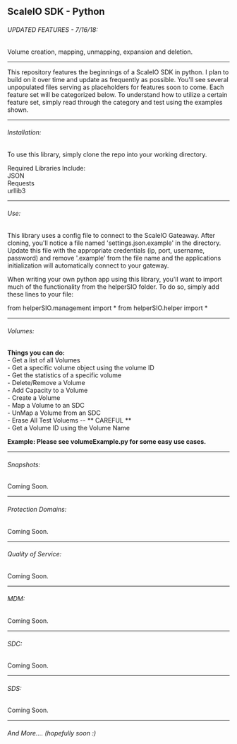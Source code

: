 ## ScaleIO SDK - Python

###### UPDATED FEATURES - 7/16/18:
Volume creation, mapping, unmapping, expansion and deletion.

*************************************************************

This repository features the beginnings of a ScaleIO SDK in python. I plan to build on it over time and update as frequently as possible. You'll see several unpopulated files serving as placeholders for features soon to come. Each feature set will be categorized below. To understand how to utilize a certain feature set, simply read through the category and test using the examples shown.

*************************************************************
###### Installation:

To use this library, simply clone the repo into your working directory.

Required Libraries Include:  
JSON  
Requests  
urllib3  


*************************************************************

###### Use:

This library uses a config file to connect to the ScaleIO Gateaway. After cloning, you'll notice a file named 'settings.json.example' in the directory. Update this file with the appropriate credentials (ip, port, username, password) and remove '.example' from the file name and the applications initialization will automatically connect to your gateway.

When writing your own python app using this library, you'll want to import much of the functionality from the helperSIO folder. To do so, simply add these lines to your file:

from helperSIO.management import *
from helperSIO.helper import *



*************************************************************

###### Volumes:

**Things you can do:**  
    - Get a list of all Volumes  
    - Get a specific volume object using the volume ID  
    - Get the statistics of a specific volume  
    - Delete/Remove a Volume  
    - Add Capacity to a Volume  
    - Create a Volume  
    - Map a Volume to an SDC  
    - UnMap a Volume from an SDC  
    - Erase All Test Voluems -- ** CAREFUL **  
    - Get a Volume ID using the Volume Name  
  
**Example: Please see volumeExample.py for some easy use cases.**

*************************************************************

###### Snapshots:
Coming Soon.

*************************************************************


###### Protection Domains:
Coming Soon.


*************************************************************


###### Quality of Service:
Coming Soon.

*************************************************************


###### MDM:
Coming Soon.

*************************************************************


###### SDC:
Coming Soon.


*************************************************************


###### SDS:
Coming Soon.

*************************************************************


###### And More.... (hopefully soon :)


